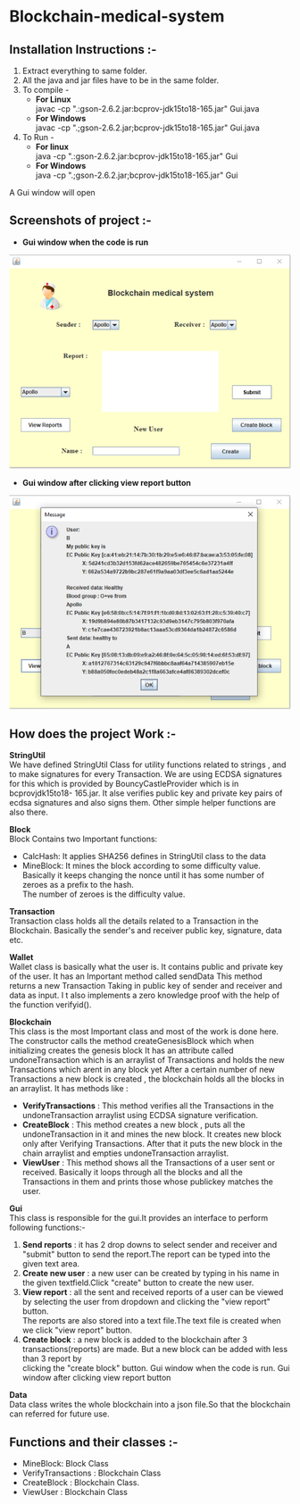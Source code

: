 # Blockchain-medical-system

## Installation Instructions :-

1. Extract everything to same folder.
2. All the java and jar files have to be in the same folder.
3. To compile -
    * **For Linux**  
      javac -cp ".:gson-2.6.2.jar:bcprov-jdk15to18-165.jar" Gui.java
    * **For Windows**  
    javac -cp ".;gson-2.6.2.jar;bcprov-jdk15to18-165.jar" Gui.java
4. To Run -
    * **For linux**  
      java -cp ".:gson-2.6.2.jar:bcprov-jdk15to18-165.jar" Gui
    * **For Windows**  
      java -cp ".;gson-2.6.2.jar;bcprov-jdk15to18-165.jar" Gui  
  
A Gui window will open

## Screenshots of project :-

* **Gui window when the code is run**

<img src="images/cry.PNG">

* **Gui window after clicking view report button**

<img src="images/cry%201.PNG">


## How does the project Work :-

**StringUtil**  
We have defined StringUtil Class for utility functions related to strings , and to make signatures for every
Transaction.
We are using ECDSA signatures for this which is provided by BouncyCastleProvider which is in bcprovjdk15to18-
165.jar.
It alse verifies public key and private key pairs of ecdsa signatures and also signs them.
Other simple helper functions are also there.

**Block**  
Block Contains two Important functions:
* CalcHash: It applies SHA256 defines in StringUtil class to the data
* MineBlock: It mines the block according to some difficulty value. Basically it keeps changing the nonce until it has some number of zeroes as a prefix to the hash.  
  The number of zeroes is the difficulty value.

**Transaction**  
Transaction class holds all the details related to a Transaction in the Blockchain.
Basically the sender's and receiver public key, signature, data etc.

**Wallet**  
Wallet class is basically what the user is. It contains public and private key of the user.
It has an Important method called sendData
This method returns a new Transaction Taking in public key of sender and receiver and data as input.
I t also implements a zero knowledge proof with the help of the function verifyid().

**Blockchain**  
This class is the most Important class and most of the work is done here.
The constructor calls the method createGenesisBlock which when initializing creates the genesis block
It has an attribute called undoneTransaction which is an arraylist of Transactions and holds the new Transactions which arent in any block yet
After a certain number of new Transactions a new block is created , the blockchain holds all the blocks in an arraylist.
It has methods like :
* **VerifyTransactions** : This method verifies all the Transactions in the undoneTransaction arraylist using ECDSA signature verification.
* **CreateBlock** : This method creates a new block , puts all the undoneTransaction in it and mines the new block. It creates new block only after Verifying Transactions.
  After that it puts the new block in the chain arraylist and empties undoneTransaction arraylist.
* **ViewUser** : This method shows all the Transactions of a user sent or received. Basically it loops through all the blocks and all the Transactions in them
  and prints those whose publickey matches the user.

**Gui**  
This class is responsible for the gui.It provides an interface to perform following functions:-
1. **Send reports** : it has 2 drop downs to select sender and receiver and "submit" button to send the report.The report can be typed into the given text area.
2. **Create new user** : a new user can be created by typing in his name in the given textfield.Click "create" button to create the new user.
3. **View report** : all the sent and received reports of a user can be viewed by selecting the user from dropdown and clicking the "view report" button.  
   The reports are also stored into a text file.The text file is created when we click "view report" button.
4. **Create block** : a new block is added to the blockchain after 3 transactions(reports) are made. But a new block can be added with less than 3 report by  
   clicking the "create block" button.
Gui window when the code is run.
Gui window after clicking view report button

**Data**  
Data class writes the whole blockchain into a json file.So that the blockchain can referred for future use.

## Functions and their classes :-
* MineBlock: Block Class
* VerifyTransactions : Blockchain Class
* CreateBlock : Blockchain Class.
* ViewUser : Blockchain Class
